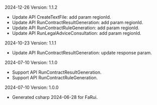 2024-12-26 Version: 1.1.2
- Update API CreateTextFile: add param regionId.
- Update API RunContractResultGeneration: add param regionId.
- Update API RunContractRuleGeneration: add param regionId.
- Update API RunLegalAdviceConsultation: add param regionId.


2024-10-23 Version: 1.1.1
- Update API RunContractResultGeneration: update response param.


2024-07-10 Version: 1.1.0
- Support API RunContractResultGeneration.
- Support API RunContractRuleGeneration.


2024-07-10 Version: 1.0.0
- Generated csharp 2024-06-28 for FaRui.

